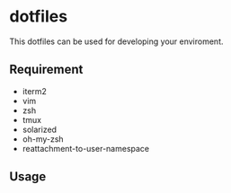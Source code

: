 
# dotfiles

This dotfiles can be used for developing your enviroment.

## Requirement

- iterm2
- vim
- zsh
- tmux 
- solarized
- oh-my-zsh
- reattachment-to-user-namespace

## Usage

